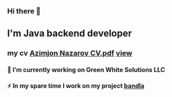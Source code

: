 ### Hi there 👋 
##  I'm Java backend developer
### my cv [Azimjon Nazarov CV.pdf](https://github.com/nazarovctrl/nazarovctrl/files/12024326/Azimjon.Nazarov.CV.pdf)    [view](https://drive.google.com/file/d/18tsxOKMAeniylkhuzH_ZVo6fbgU6VM63/view?usp=sharing)

#### 🔭 I’m currently working on Green White Solutions LLC
#### ⚡ In my spare time I work on my project [bandla](https://github.com/nazarovctrl/bandla)

<!--
**nazarovctrl/nazarovctrl** is a ✨ _special_ ✨ repository because its `README.md` (this file) appears on your GitHub profile.

Here are some ideas to get you started:

  🔭 I’m currently working on Green White Solutions LLC
- 🌱 I’m currently learning ...
- 👯 I’m looking to collaborate on ...
- 🤔 I’m looking [Uploading Azimjon Nazarov CV (1).pdf…]()
for help with ...
- 💬 Ask me about ...
- 📫 How to reach me: ...
- 😄 Pronouns: ...
- ⚡ Fun fact: ...
-->
